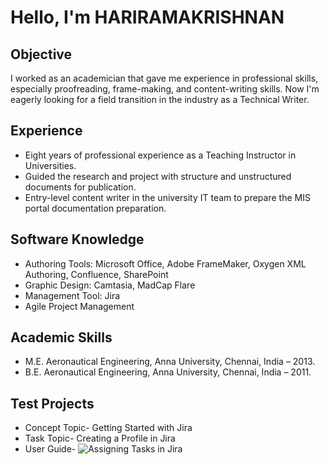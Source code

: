 # Hello, I'm HARIRAMAKRISHNAN

## Objective
I worked as an academician that gave me experience in professional skills, especially proofreading, frame-making, and content-writing skills. Now I'm eagerly looking for a field transition in the industry as a Technical Writer.

## Experience
 - Eight years of professional experience as a Teaching Instructor in Universities.
 - Guided the research and project with structure and unstructured documents for publication.
 - Entry-level content writer in the university IT team to prepare the MIS portal documentation preparation.

  ## Software Knowledge
  - Authoring Tools: Microsoft Office, Adobe FrameMaker, Oxygen XML Authoring, Confluence, SharePoint
  - Graphic Design: Camtasia, MadCap Flare
  - Management Tool: Jira
  - Agile Project Management

## Academic Skills
  - M.E. Aeronautical Engineering, Anna University, Chennai, India – 2013.
  - B.E. Aeronautical Engineering, Anna University, Chennai, India – 2011.

## Test Projects
 - Concept Topic- Getting Started with Jira
 - Task Topic- Creating a Profile in Jira
 - User Guide- ![Assigning Tasks in Jira](https://1drv.ms/w/s!AvY51_mRYwHq7iW8xRfX3shosg3g?e=uAreEP)

